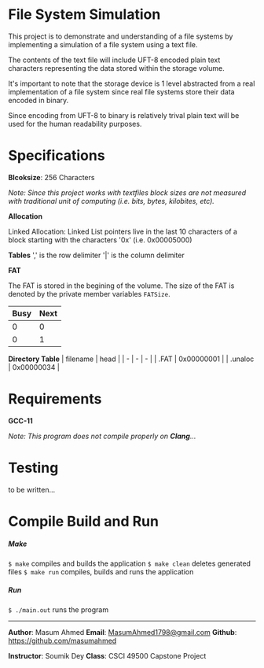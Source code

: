 # File System Simulation

This project is to demonstrate and understanding of a file systems by implementing a simulation of a file system using a text file.

The contents of the text file will include UFT-8 encoded plain text characters representing the data stored within the storage volume.

It's important to note that the storage device is 1 level abstracted from a real implementation of a file system since real file systems store their data encoded in binary.

Since encoding from UFT-8 to binary is relatively trival plain text will be used for the human readability purposes.

# Specifications
**Blcoksize**: 256 Characters

*Note: Since this project works with textfiles block sizes are not measured with traditional unit of computing (i.e. bits, bytes, kilobites, etc).*

**Allocation** 

Linked Allocation: Linked List pointers live in the last 10 characters of a block starting with the characters '0x' (i.e. 0x00005000)

**Tables**
',' is the row delimiter
'|' is the column delimiter

**FAT**

The FAT is stored in the begining of the volume. The size of the FAT is denoted by the private member variables `FATSize`.


| Busy | Next |
| - | - |
| 0 | 0 |
| 0 | 1 |

**Directory Table**
| filename | head |
| - | - | - |
| .FAT | 0x00000001 |
| .unaloc | 0x00000034 |


# Requirements
**GCC-11**

*Note: This program does not compile properly on **Clang**...*

# Testing
to be written...

# Compile Build and Run

##### Make
`$ make` compiles and builds the application
`$ make clean` deletes generated files
`$ make run` compiles, builds and runs the application
<!-- `$ make test` compiles, builds and runs the application with test -->


##### Run
`$ ./main.out` runs the program

<hr>

**Author**: Masum Ahmed
**Email**: MasumAhmed1798@gmail.com
**Github**: https://github.com/masumahmed

**Instructor**: Soumik Dey
**Class**: CSCI 49500 Capstone Project
